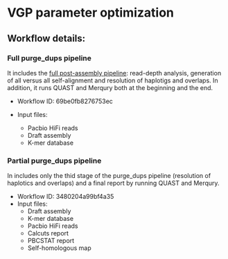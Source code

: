 # VGP parameter optimization

## Workflow details:

### Full purge_dups pipeline

It includes the [full post-assembly pipeline](https://training.galaxyproject.org/training-material/topics/assembly/tutorials/vgp_genome_assembly/tutorial.html#post-assembly-processing): read-depth analysis, generation of all versus all self-alignment and resolution of haplotigs and overlaps. In addition, it runs QUAST and Merqury both at the beginning and the end.

- Workflow ID: 69be0fb8276753ec
    
- Input files:
  - Pacbio HiFi reads
  - Draft assembly
  - K-mer database

### Partial purge_dups pipeline

In includes only the thid stage of the purge_dups pipeline (resolution of haplotics and overlaps) and a final report by running QUAST and Merqury.

- Workflow ID: 3480204a99bf4a35
- Input files:
  - Draft assembly
  - K-mer database
  - Pacbio HiFi reads
  - Calcuts report
  - PBCSTAT report
  - Self-homologous map